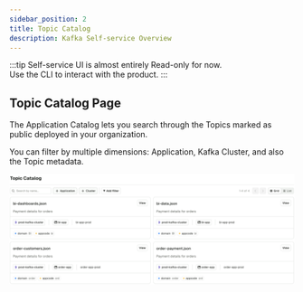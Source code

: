 ```yaml
---
sidebar_position: 2
title: Topic Catalog
description: Kafka Self-service Overview
---
```


:::tip
Self-service UI is almost entirely Read-only for now.  
Use the CLI to interact with the product.
:::

## Topic Catalog Page

The Application Catalog lets you search through the Topics marked as public deployed in your organization.

You can filter by multiple dimensions: Application, Kafka Cluster, and also the Topic metadata.

![TopicCatalog](assets/topic-catalog.png)